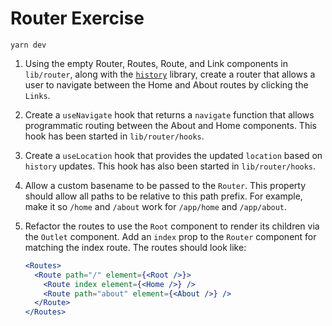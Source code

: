 # Router Exercise

```
yarn dev
```

1. Using the empty Router, Routes, Route, and Link components in `lib/router`,
   along with the
   [`history`](https://github.com/remix-run/history/blob/3e9dab413f4eda8d6bce565388c5ddb7aeff9f7e/docs/getting-started.md)
   library, create a router that allows a user to navigate between the Home and
   About routes by clicking the `Links`.
2. Create a `useNavigate` hook that returns a `navigate` function that allows
   programmatic routing between the About and Home components. This hook has
   been started in `lib/router/hooks`.
3. Create a `useLocation` hook that provides the updated `location` based on
   `history` updates. This hook has also been started in `lib/router/hooks`.
4. Allow a custom basename to be passed to the `Router`. This property should
   allow all paths to be relative to this path prefix. For example, make it so
   `/home` and `/about` work for `/app/home` and `/app/about`.
5. Refactor the routes to use the `Root` component to render its children via
   the `Outlet` component. Add an `index` prop to the `Router` component for
   matching the index route. The routes should look like:

   ```jsx
   <Routes>
     <Route path="/" element={<Root />}>
       <Route index element={<Home />} />
       <Route path="about" element={<About />} />
     </Route>
   </Routes>
   ```
